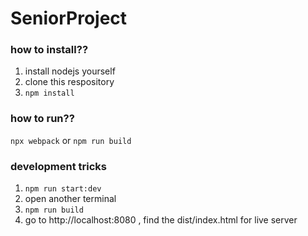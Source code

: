 # SeniorProject
### how to install??

1. install nodejs yourself
2. clone this respository
3. `npm install`

### how to run??

`npx webpack`
or
`npm run build`

### development tricks

1. `npm run start:dev`
2. open another terminal 
3. `npm run build`
4. go to http://localhost:8080 , find the dist/index.html for live server

